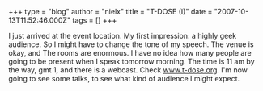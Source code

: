 +++
type = "blog"
author = "nielx"
title = "T-DOSE (I)"
date = "2007-10-13T11:52:46.000Z"
tags = []
+++

I just arrived at the event location. My first impression: a highly geek audience. So I might have to change the tone of my speech. The venue is okay, and The rooms are enormous. I have no idea how many people are going to be present when I speak tomorrow morning. The time is 11 am by the way, gmt   1, and there is a webcast. Check www.t-dose.org. I'm now going to see some talks, to see what kind of audience I might expect.